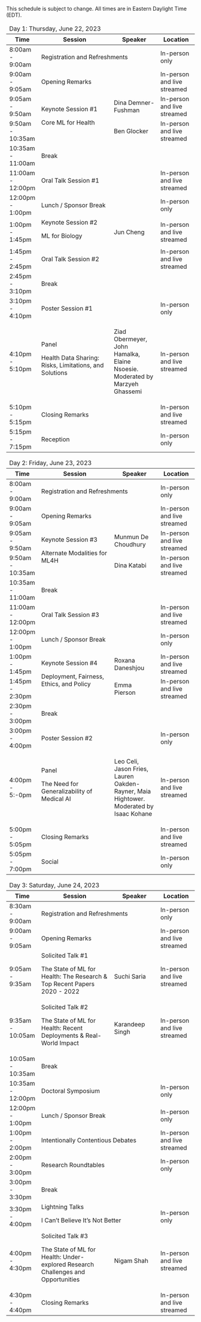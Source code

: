 <p class="text-center">This schedule is subject to change. All times are in Eastern Daylight Time (EDT).</p>


<table class="table table-bordered table-sm">
  	<thead>
  	<tr><td colspan="4" class="table-secondary">Day 1: Thursday, June 22, 2023</tr>
    <tr>
      <th style='width:15%'>Time</th>
      <th style='width:40%'>Session</th>
      <th style='width:25%'>Speaker</th>
      <th style='width:25%'>Location</th>
    </tr>
	</thead>
	 <tbody>
    <tr>
      <td>8:00am - 9:00am</td>
      <td colspan="2"><p class="font-weight-bold">Registration and Refreshments</p></td>
      <td>In-person only</td> 
    </tr>
    <tr>
      <td>9:00am - 9:05am</td>
      <td colspan="2">Opening Remarks</td>
      <td>In-person and live streamed</td> 
    </tr>
     <tr>
      <td>9:05am - 9:50am</td>
      <td rowspan="2">Keynote Session #1
      <p class="font-italic">Core ML for Health</p></td>
      <td>Dina Demner-Fushman</td> 
      <td>In-person and live streamed</td> 
    </tr>
     <tr>
      <td>9:50am - 10:35am</td>
      <td>Ben Glocker</td> 
      <td>In-person and live streamed</td> 
    </tr>
     <tr>
      <td>10:35am - 11:00am</td>
      <td colspan="3"><p class="font-weight-bold">Break</p></td>
    </tr>
    <tr>
      <td>11:00am - 12:00pm</td>
      <td colspan="2">Oral Talk Session #1</td>
      <td>In-person and live streamed</td> 
    </tr>
     <tr>
      <td>12:00pm - 1:00pm</td>
      <td colspan="2"><p class="font-weight-bold">Lunch / Sponsor Break</p></td>
      <td>In-person only</td> 
    </tr>
    <tr>
      <td>1:00pm - 1:45pm</td>
      <td>Keynote Session #2
      <p class="font-italic">ML for Biology</p></td>
      <td>Jun Cheng</td> 
      <td>In-person and live streamed</td> 
    </tr>
     <tr>
      <td>1:45pm - 2:45pm</td>
      <td colspan="2">Oral Talk Session #2</td>
      <td>In-person and live streamed</td> 
    </tr>
    <tr>
      <td>2:45pm - 3:10pm</td>
      <td colspan="3"><p class="font-weight-bold">Break</p></td>
    </tr>
     <tr>
      <td>3:10pm - 4:10pm</td>
      <td colspan="2">Poster Session #1</td>
      <td>In-person only</td> 
    </tr>
     <tr>
      <td>4:10pm - 5:10pm</td>
      <td>Panel
      <p class="font-italic">Health Data Sharing: Risks, Limitations, and Solutions</p></td>
      <td><p>Ziad Obermeyer, John Hamalka, Elaine Nsoesie. Moderated by Marzyeh Ghassemi</p></td> 
      <td>In-person and live streamed</td> 
    </tr>
     <tr>
      <td>5:10pm - 5:15pm</td>
      <td colspan="2">Closing Remarks</td>
      <td>In-person and live streamed</td> 
    </tr>
     <tr>
      <td>5:15pm - 7:15pm</td>
      <td colspan="2"><p class="font-weight-bold">Reception</p></td>
      <td>In-person only</td> 
    </tr>
  </tbody>
</table>


<table class="table table-bordered table-sm">
  <thead>
  	<tr><td colspan="4" class="table-secondary">Day 2: Friday, June 23, 2023</tr>
    <tr>
      <th style='width:15%'>Time</th>
      <th style='width:40%'>Session</th>
      <th style='width:25%'>Speaker</th>
      <th style='width:25%'>Location</th>
    </tr>
  </thead>
  <tbody>
    <tr>
      <td>8:00am - 9:00am</td>
      <td colspan="2"><p class="font-weight-bold">Registration and Refreshments</p></td>
      <td>In-person only</td> 
    </tr>
    <tr>
      <td>9:00am - 9:05am</td>
      <td colspan="2">Opening Remarks</td>
      <td>In-person and live streamed</td> 
    </tr>
     <tr>
      <td>9:05am - 9:50am</td>
      <td rowspan="2">Keynote Session #3
      <p class="font-italic">Alternate Modalities for ML4H</p></td>
      <td>Munmun De Choudhury</td> 
      <td>In-person and live streamed</td> 
    </tr>
     <tr>
      <td>9:50am - 10:35am</td>
      <td>Dina Katabi</td> 
      <td>In-person and live streamed</td> 
    </tr>
     <tr>
      <td>10:35am - 11:00am</td>
      <td colspan="3"><p class="font-weight-bold">Break</p></td>
    </tr>
    <tr>
      <td>11:00am - 12:00pm</td>
      <td colspan="2">Oral Talk Session #3</td>
      <td>In-person and live streamed</td> 
    </tr>
     <tr>
      <td>12:00pm - 1:00pm</td>
      <td colspan="2"><p class="font-weight-bold">Lunch / Sponsor Break</p></td>
      <td>In-person only</td> 
    </tr>
    <tr>
      <td>1:00pm - 1:45pm</td>
      <td rowspan="2">Keynote Session #4
      <p class="font-italic">Deployment, Fairness, Ethics, and Policy</p></td>
      <td>Roxana Daneshjou</td> 
      <td>In-person and live streamed</td> 
    </tr>
     <tr>
      <td>1:45pm - 2:30pm</td>
      <td>Emma Pierson</td> 
      <td>In-person and live streamed</td> 
    </tr>
    <tr>
      <td>2:30pm - 3:00pm</td>
      <td colspan="3"><p class="font-weight-bold">Break</p></td>
    </tr>
     <tr>
      <td>3:00pm - 4:00pm</td>
      <td colspan="2">Poster Session #2</td>
      <td>In-person only</td> 
    </tr>
     <tr>
      <td>4:00pm - 5:-0pm</td>
      <td>Panel
      <p class="font-italic">The Need for Generalizability of Medical AI</p></td>
      <td><p>Leo Celi, Jason Fries, Lauren Oakden-Rayner, Maia Hightower. Moderated by Isaac Kohane</p></td> 
      <td>In-person and live streamed</td> 
    </tr>
     <tr>
      <td>5:00pm - 5:05pm</td>
      <td colspan="2">Closing Remarks</td>
      <td>In-person and live streamed</td> 
    </tr>
     <tr>
      <td>5:05pm - 7:00pm</td>
      <td colspan="2">Social</td>
      <td>In-person only</td> 
    </tr>
  </tbody>
</table>


<table class="table table-bordered table-sm">
  <thead>
  	<tr><td colspan="4" class="table-secondary">Day 3: Saturday, June 24, 2023</tr>
    <tr>
      <th style='width:15%'>Time</th>
      <th style='width:40%'>Session</th>
      <th style='width:25%'>Speaker</th>
      <th style='width:25%'>Location</th>
    </tr>
  </thead>
  <tbody>
    <tr>
      <td>8:30am - 9:00am</td>
      <td colspan="2"><p class="font-weight-bold">Registration and Refreshments</p></td>
      <td>In-person only</td> 
    </tr>
    <tr>
      <td>9:00am - 9:05am</td>
      <td colspan="2">Opening Remarks</td>
      <td>In-person and live streamed</td> 
    </tr>
     <tr>
      <td>9:05am - 9:35am</td>
      <td>Solicited Talk #1
      <p class="font-italic">The State of ML for Health: The Research & Top Recent Papers 2020 - 2022</p></td>
      <td>Suchi Saria</td> 
      <td>In-person and live streamed</td> 
    </tr>
     <tr>
      <td>9:35am - 10:05am</td>
      <td>Solicited Talk #2
      <p class="font-italic">The State of ML for Health: Recent Deployments & Real-World Impact</p></td>
      <td>Karandeep Singh</td> 
      <td>In-person and live streamed</td> 
    </tr>
     <tr>
      <td>10:05am - 10:35am</td>
      <td colspan="3"><p class="font-weight-bold">Break</p></td>
    </tr>
    <tr>
      <td>10:35am - 12:00pm</td>
      <td colspan="2">Doctoral Symposium</td>
      <td>In-person only</td> 
    </tr>
     <tr>
      <td>12:00pm - 1:00pm</td>
      <td colspan="2"><p class="font-weight-bold">Lunch / Sponsor Break</p></td>
      <td>In-person only</td> 
    </tr>
    <tr>
      <td>1:00pm - 2:00pm</td>
      <td colspan="2">Intentionally Contentious Debates</td>
      <td>In-person and live streamed</td> 
    </tr>
     <tr>
      <td>2:00pm - 3:00pm</td>
      <td colspan="2">Research Roundtables</td>
      <td>In-person only</td> 
    </tr>
    <tr>
      <td>3:00pm - 3:30pm</td>
      <td colspan="3"><p class="font-weight-bold">Break</p></td>
    </tr>
     <tr>
      <td>3:30pm - 4:00pm</td>
      <td colspan="2">Lightning Talks
      	<p class="font-italic">I Can’t Believe It’s Not Better</p></td>
      <td>In-person only</td> 
    </tr>
     <tr>
      <td>4:00pm - 4:30pm</td>
      <td>Solicited Talk #3
      <p class="font-italic">The State of ML for Health: Under-explored Research Challenges and Opportunities</p></td>
      <td>Nigam Shah</td> 
      <td>In-person and live streamed</td> 
    </tr>
     <tr>
      <td>4:30pm - 4:40pm</td>
      <td colspan="2">Closing Remarks</td>
      <td>In-person and live streamed</td> 
    </tr>
  </tbody>
</table>